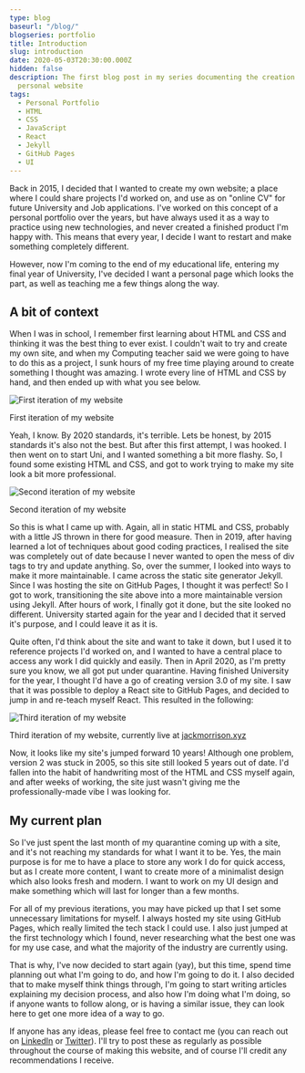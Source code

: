 ```yaml
---
type: blog
baseurl: "/blog/"
blogseries: portfolio
title: Introduction
slug: introduction
date: 2020-05-03T20:30:00.000Z
hidden: false
description: The first blog post in my series documenting the creation of my new
  personal website
tags:
  - Personal Portfolio
  - HTML
  - CSS
  - JavaScript
  - React
  - Jekyll
  - GitHub Pages
  - UI
---
```


Back in 2015, I decided that I wanted to create my own website; a place where I could share projects I'd worked on, and use as on "online CV" for future University and Job applications. I've worked on this concept of a personal portfolio over the years, but have always used it as a way to practice using new technologies, and never created a finished product I'm happy with. This means that every year, I decide I want to restart and make something completely different.

However, now I'm coming to the end of my educational life, entering my final year of University, I've decided I want a personal page which looks the part, as well as teaching me a few things along the way.

## A bit of context

When I was in school, I remember first learning about HTML and CSS and thinking it was the best thing to ever exist. I couldn't wait to try and create my own site, and when my Computing teacher said we were going to have to do this as a project, I sunk hours of my free time playing around to create something I thought was amazing. I wrote every line of HTML and CSS by hand, and then ended up with what you see below.

![First iteration of my website](/img/site1.jpg "First iteration of my website")<p class="caption">First iteration of my website</p>

Yeah, I know. By 2020 standards, it's terrible. Lets be honest, by 2015 standards it's also not the best. But after this first attempt, I was hooked. I then went on to start Uni, and I wanted something a bit more flashy. So, I found some existing HTML and CSS, and got to work trying to make my site look a bit more professional.

![Second iteration of my website](/img/site2.jpg "Second iteration of my website")<p class="caption">Second iteration of my website</p>

So this is what I came up with. Again, all in static HTML and CSS, probably with a little JS thrown in there for good measure. Then in 2019, after having learned a lot of techniques about good coding practices, I realised the site was completely out of date because I never wanted to open the mess of div tags to try and update anything. So, over the summer, I looked into ways to make it more maintainable. I came across the static site generator Jekyll. Since I was hosting the site on GitHub Pages, I thought it was perfect! So I got to work, transitioning the site above into a more maintainable version using Jekyll. After hours of work, I finally got it done, but the site looked no different. University started again for the year and I decided that it served it's purpose, and I could leave it as it is.

Quite often, I'd think about the site and want to take it down, but I used it to reference projects I'd worked on, and I wanted to have a central place to access any work I did quickly and easily. Then in April 2020, as I'm pretty sure you know, we all got put under quarantine. Having finished University for the year, I thought I'd have a go of creating version 3.0 of my site. I saw that it was possible to deploy a React site to GitHub Pages, and decided to jump in and re-teach myself React. This resulted in the following:

![Third iteration of my website](/img/site3.jpg "Third iteration of my website")<p class="caption">Third iteration of my website, currently live at [jackmorrison.xyz](https://jackmorrison.xyz)</p>

Now, it looks like my site's jumped forward 10 years! Although one problem, version 2 was stuck in 2005, so this site still looked 5 years out of date. I'd fallen into the habit of handwriting most of the HTML and CSS myself again, and after weeks of working, the site just wasn't giving me the professionally-made vibe I was looking for.

## My current plan

So I've just spent the last month of my quarantine coming up with a site, and it's not reaching my standards for what I want it to be. Yes, the main purpose is for me to have a place to store any work I do for quick access, but as I create more content, I want to create more of a minimalist design which also looks fresh and modern. I want to work on my UI design and make something which will last for longer than a few months.

For all of my previous iterations, you may have picked up that I set some unnecessary limitations for myself. I always hosted my site using GitHub Pages, which really limited the tech stack I could use. I also just jumped at the first technology which I found, never researching what the best one was for my use case, and what the majority of the industry are currently using.

That is why, I've now decided to start again (yay), but this time, spend time planning out what I'm going to do, and how I'm going to do it. I also decided that to make myself think things through, I'm going to start writing articles explaining my decision process, and also how I'm doing what I'm doing, so if anyone wants to follow along, or is having a similar issue, they can look here to get one more idea of a way to go.

If anyone has any ideas, please feel free to contact me (you can reach out on [LinkedIn](https://linkedin.com/in/jackmorrison12) or [Twitter](https://twitter.com/jsm_ic)). I'll try to post these as regularly as possible throughout the course of making this website, and of course I'll credit any recommendations I receive.
